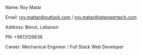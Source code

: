 Name: Roy Matar

Email: roy.mattar@outlook.com / roy.matar@iptpowertech.com
       
Address: Beirut, Lebanon

PN: +9613126636

Career: Mechanical Engineer / Full Stack Web Developer
